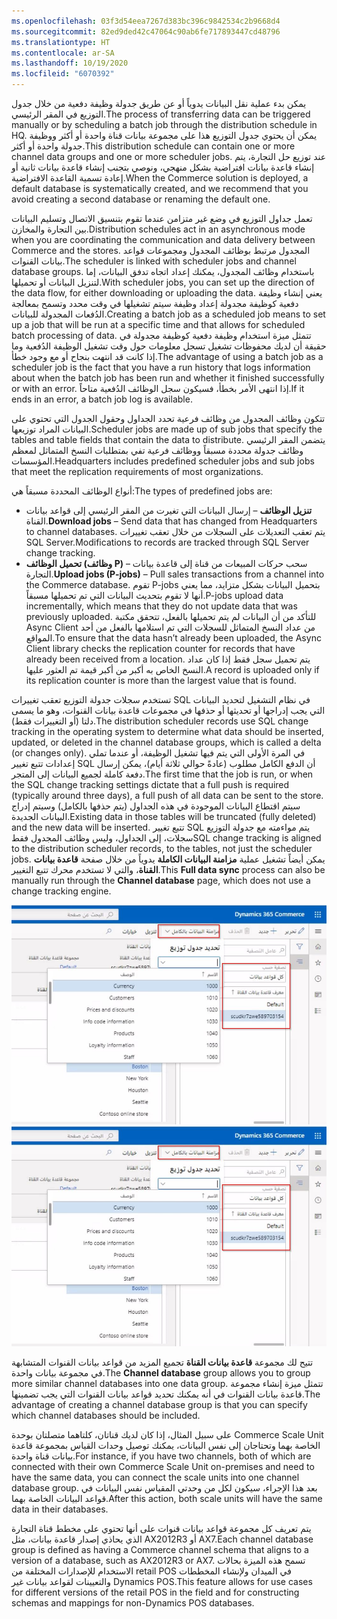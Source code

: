 ```yaml
---
ms.openlocfilehash: 03f3d54eea7267d383bc396c9842534c2b9668d4
ms.sourcegitcommit: 82ed9ded42c47064c90ab6fe717893447cd48796
ms.translationtype: HT
ms.contentlocale: ar-SA
ms.lasthandoff: 10/19/2020
ms.locfileid: "6070392"
---
```

<span data-ttu-id="ebade-101">يمكن بدء عملية نقل البيانات يدوياً أو عن طريق جدولة وظيفة دفعية من خلال جدول التوزيع في المقر الرئيسي.</span><span class="sxs-lookup"><span data-stu-id="ebade-101">The process of transferring data can be triggered manually or by scheduling a batch job through the distribution schedule in HQ.</span></span> <span data-ttu-id="ebade-102">يمكن أن يحتوي جدول التوزيع هذا على مجموعة بيانات قناة واحدة أو أكثر ووظيفة جدولة واحدة أو أكثر.</span><span class="sxs-lookup"><span data-stu-id="ebade-102">This distribution schedule can contain one or more channel data groups and one or more scheduler jobs.</span></span> <span data-ttu-id="ebade-103">عند توزيع حل التجارة، يتم إنشاء قاعدة بيانات افتراضية بشكل منهجي، ونوصي بتجنب إنشاء قاعدة بيانات ثانية أو إعادة تسمية القاعدة الافتراضية.</span><span class="sxs-lookup"><span data-stu-id="ebade-103">When the Commerce solution is deployed, a default database is systematically created, and we recommend that you avoid creating a second database or renaming the default one.</span></span> 

<span data-ttu-id="ebade-104">تعمل جداول التوزيع في وضع غير متزامن عندما تقوم بتنسيق الاتصال وتسليم البيانات بين التجارة والمخازن.</span><span class="sxs-lookup"><span data-stu-id="ebade-104">Distribution schedules act in an asynchronous mode when you are coordinating the communication and data delivery between Commerce and the stores.</span></span> <span data-ttu-id="ebade-105">المجدول مرتبط بوظائف المجدول ومجموعات قواعد بيانات القنوات.</span><span class="sxs-lookup"><span data-stu-id="ebade-105">The scheduler is linked with scheduler jobs and channel database groups.</span></span> <span data-ttu-id="ebade-106">باستخدام وظائف المجدول، يمكنك إعداد اتجاه تدفق البيانات، إما لتنزيل البيانات أو تحميلها.</span><span class="sxs-lookup"><span data-stu-id="ebade-106">With scheduler jobs, you can set up the direction of the data flow, for either downloading or uploading the data.</span></span> <span data-ttu-id="ebade-107">يعني إنشاء وظيفة دفعية كوظيفة مجدولة إعداد وظيفة سيتم تشغيلها في وقت محدد وتسمح بمعالجة الدُفعات المجدولة للبيانات.</span><span class="sxs-lookup"><span data-stu-id="ebade-107">Creating a batch job as a scheduled job means to set up a job that will be run at a specific time and that allows for scheduled batch processing of data.</span></span> <span data-ttu-id="ebade-108">تتمثل ميزة استخدام وظيفة دفعية كوظيفة مجدولة في حقيقة أن لديك محفوظات تشغيل تسجل معلومات حول وقت تشغيل الوظيفة الدُفعية وما إذا كانت قد انتهت بنجاح أو مع وجود خطأ.</span><span class="sxs-lookup"><span data-stu-id="ebade-108">The advantage of using a batch job as a scheduler job is the fact that you have a run history that logs information about when the batch job has been run and whether it finished successfully or with an error.</span></span> <span data-ttu-id="ebade-109">إذا انتهى الأمر بخطأ، فسيكون سجل الوظائف الدُفعية متاحاً.</span><span class="sxs-lookup"><span data-stu-id="ebade-109">If it ends in an error, a batch job log is available.</span></span> 

<span data-ttu-id="ebade-110">تتكون وظائف المجدول من وظائف فرعية تحدد الجداول وحقول الجدول التي تحتوي على البيانات المراد توزيعها.</span><span class="sxs-lookup"><span data-stu-id="ebade-110">Scheduler jobs are made up of sub jobs that specify the tables and table fields that contain the data to distribute.</span></span> <span data-ttu-id="ebade-111">يتضمن المقر الرئيسي وظائف جدولة محددة مسبقاً ووظائف فرعية تفي بمتطلبات النسخ المتماثل لمعظم المؤسسات.</span><span class="sxs-lookup"><span data-stu-id="ebade-111">Headquarters includes predefined scheduler jobs and sub jobs that meet the replication requirements of most organizations.</span></span> 

<span data-ttu-id="ebade-112">أنواع الوظائف المحددة مسبقاً هي:</span><span class="sxs-lookup"><span data-stu-id="ebade-112">The types of predefined jobs are:</span></span>

- <span data-ttu-id="ebade-113">**تنزيل الوظائف** – إرسال البيانات التي تغيرت من المقر الرئيسي إلى قواعد بيانات القناة.</span><span class="sxs-lookup"><span data-stu-id="ebade-113">**Download jobs** – Send data that has changed from Headquarters to channel databases.</span></span> <span data-ttu-id="ebade-114">يتم تعقب التعديلات على السجلات من خلال تعقب تغييرات SQL Server.</span><span class="sxs-lookup"><span data-stu-id="ebade-114">Modifications to records are tracked through SQL Server change tracking.</span></span>
- <span data-ttu-id="ebade-115">**تحميل الوظائف (وظائف P)** – سحب حركات المبيعات من قناة إلى قاعدة بيانات التجارة.</span><span class="sxs-lookup"><span data-stu-id="ebade-115">**Upload jobs (P-jobs)** – Pull sales transactions from a channel into the Commerce database.</span></span> <span data-ttu-id="ebade-116">تقوم P-jobs بتحميل البيانات بشكل متزايد، مما يعني أنها لا تقوم بتحديث البيانات التي تم تحميلها مسبقاً.</span><span class="sxs-lookup"><span data-stu-id="ebade-116">P-jobs upload data incrementally, which means that they do not update data that was previously uploaded.</span></span> <span data-ttu-id="ebade-117">للتأكد من أن البيانات لم يتم تحميلها بالفعل، تتحقق مكتبة Async Client من عداد النسخ المتماثل للسجلات التي تم استلامها بالفعل من أحد المواقع.</span><span class="sxs-lookup"><span data-stu-id="ebade-117">To ensure that the data hasn’t already been uploaded, the Async Client library checks the replication counter for records that have already been received from a location.</span></span> <span data-ttu-id="ebade-118">يتم تحميل سجل فقط إذا كان عداد النسخ الخاص به أكبر من أكبر قيمة تم العثور عليها.</span><span class="sxs-lookup"><span data-stu-id="ebade-118">A record is uploaded only if its replication counter is more than the largest value that is found.</span></span>

<span data-ttu-id="ebade-119">تستخدم سجلات جدولة التوزيع تعقب تغييرات SQL في نظام التشغيل لتحديد البيانات التي يجب إدراجها أو تحديثها أو حذفها في مجموعات قاعدة بيانات القنوات، وهو ما يسمى دلتا (أو التغييرات فقط).</span><span class="sxs-lookup"><span data-stu-id="ebade-119">The distribution scheduler records use SQL change tracking in the operating system to determine what data should be inserted, updated, or deleted in the channel database groups, which is called a delta (or changes only).</span></span> <span data-ttu-id="ebade-120">في المرة الأولى التي يتم فيها تشغيل الوظيفة، أو عندما تملي إعدادات تتبع تغيير SQL أن الدفع الكامل مطلوب (عادةً حوالي ثلاثة أيام)، يمكن إرسال دفعة كاملة لجميع البيانات إلى المتجر.</span><span class="sxs-lookup"><span data-stu-id="ebade-120">The first time that the job is run, or when the SQL change tracking settings dictate that a full push is required (typically around three days), a full push of all data can be sent to the store.</span></span> <span data-ttu-id="ebade-121">سيتم اقتطاع البيانات الموجودة في هذه الجداول (يتم حذفها بالكامل) وسيتم إدراج البيانات الجديدة.</span><span class="sxs-lookup"><span data-stu-id="ebade-121">Existing data in those tables will be truncated (fully deleted) and the new data will be inserted.</span></span> <span data-ttu-id="ebade-122">تتبع تغيير SQL يتم مواءمته مع جدولة التوزيع سجلات، إلى الجداول، وليس وظائف المجدول فقط</span><span class="sxs-lookup"><span data-stu-id="ebade-122">SQL change tracking is aligned to the distribution scheduler records, to the tables, not just the scheduler jobs.</span></span> <span data-ttu-id="ebade-123">يمكن أيضاً تشغيل عملية **مزامنة البيانات الكاملة** يدوياً من خلال صفحة **قاعدة بيانات القناة**، والتي لا تستخدم محرك تتبع التغيير.</span><span class="sxs-lookup"><span data-stu-id="ebade-123">This **Full data sync** process can also be manually run through the **Channel database** page, which does not use a change tracking engine.</span></span> 

<span data-ttu-id="ebade-124">[ ![لقطة شاشة لصفحة قاعدة بيانات القناة، تعرض اختيار مزامنة البيانات الكاملة](../media/full-data-sync-ssm.png) ](../media/full-data-sync-ssm.png#lightbox)</span><span class="sxs-lookup"><span data-stu-id="ebade-124">[ ![Screenshot of the Channel database page, showing the Full data sync selection](../media/full-data-sync-ssm.png) ](../media/full-data-sync-ssm.png#lightbox)</span></span>
 
<span data-ttu-id="ebade-125">تتيح لك مجموعة **قاعدة بيانات القناة** تجميع المزيد من قواعد بيانات القنوات المتشابهة في مجموعة بيانات واحدة.</span><span class="sxs-lookup"><span data-stu-id="ebade-125">The **Channel database** group allows you to group more similar channel databases into one data group.</span></span> <span data-ttu-id="ebade-126">تتمثل ميزة إنشاء مجموعة قاعدة بيانات القنوات في أنه يمكنك تحديد قواعد بيانات القنوات التي يجب تضمينها.</span><span class="sxs-lookup"><span data-stu-id="ebade-126">The advantage of creating a channel database group is that you can specify which channel databases should be included.</span></span> 

<span data-ttu-id="ebade-127">على سبيل المثال، إذا كان لديك قناتان، كلتاهما متصلتان بوحدة Commerce Scale Unit الخاصة بهما وتحتاجان إلى نفس البيانات، يمكنك توصيل وحدات القياس بمجموعة قاعدة بيانات قناة واحدة.</span><span class="sxs-lookup"><span data-stu-id="ebade-127">For instance, if you have two channels, both of which are connected with their own Commerce Scale Unit on-premises and need to have the same data, you can connect the scale units into one channel database group.</span></span> <span data-ttu-id="ebade-128">بعد هذا الإجراء، سيكون لكل من وحدتي المقياس نفس البيانات في قواعد البيانات الخاصة بهما.</span><span class="sxs-lookup"><span data-stu-id="ebade-128">After this action, both scale units will have the same data in their databases.</span></span> 

<span data-ttu-id="ebade-129">يتم تعريف كل مجموعة قواعد بيانات قنوات على أنها تحتوي على مخطط قناة التجارة الذي يحاذي إصدار قاعدة بيانات، مثل AX2012R3 أو AX7.</span><span class="sxs-lookup"><span data-stu-id="ebade-129">Each channel database group is defined as having a Commerce channel schema that aligns to a version of a database, such as AX2012R3 or AX7.</span></span> <span data-ttu-id="ebade-130">تسمح هذه الميزة بحالات الاستخدام للإصدارات المختلفة من retail POS في الميدان ولإنشاء المخططات والتعيينات لقواعد بيانات غير Dynamics POS.</span><span class="sxs-lookup"><span data-stu-id="ebade-130">This feature allows for use cases for different versions of the retail POS in the field and for constructing schemas and mappings for non-Dynamics POS databases.</span></span> 


